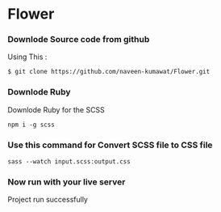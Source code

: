 # Flower

### Downlode Source code from github

Using This :

```
$ git clone https://github.com/naveen-kumawat/Flower.git
```

### Downlode Ruby

Downlode Ruby for the SCSS

```
npm i -g scss
```

### Use this command for Convert SCSS file to CSS file

```
sass --watch input.scss:output.css
```

### Now run with your live server

Project run successfully
